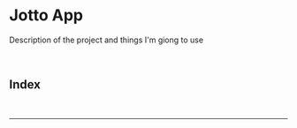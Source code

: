 # Jotto App

Description of the project and things I'm giong to use



<br />



## Index





<br /> 

---


